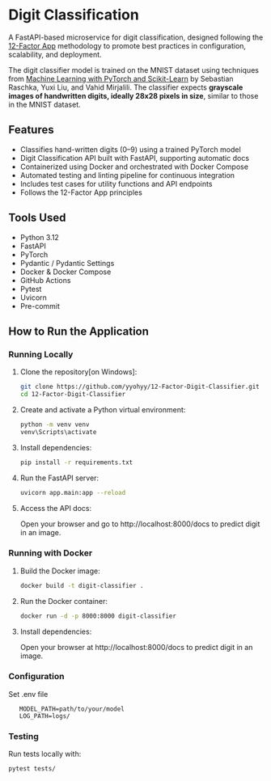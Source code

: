 # Digit Classification 

A FastAPI-based microservice for digit classification, designed following the [12-Factor App](https://12factor.net/) methodology to promote best practices in configuration, scalability, and deployment.

The digit classifier model is trained on the MNIST dataset using techniques from [Machine Learning with PyTorch and Scikit-Learn](https://sebastianraschka.com/blog/2022/ml-pytorch-book.html) by Sebastian Raschka, Yuxi Liu, and Vahid Mirjalili. The classifier expects **grayscale images of handwritten digits, ideally 28x28 pixels in size**, similar to those in the MNIST dataset.

## Features

- Classifies hand-written digits (0–9) using a trained PyTorch model
- Digit Classification API built with FastAPI, supporting automatic docs 
- Containerized using Docker and orchestrated with Docker Compose
- Automated testing and linting pipeline for continuous integration
- Includes test cases for utility functions and API endpoints
- Follows the 12-Factor App principles 

## Tools Used

- Python 3.12
- FastAPI
- PyTorch
- Pydantic / Pydantic Settings
- Docker & Docker Compose
- GitHub Actions
- Pytest
- Uvicorn
- Pre-commit 

## How to Run the Application

### Running Locally

1. Clone the repository[on Windows]:

   ```bash
   git clone https://github.com/yyohyy/12-Factor-Digit-Classifier.git
   cd 12-Factor-Digit-Classifier
   ```
2. Create and activate a Python virtual environment:
    ```bash
    python -m venv venv
    venv\Scripts\activate
    ```
3. Install dependencies:
    ```bash
    pip install -r requirements.txt
    ```
4. Run the FastAPI server:
    ```bash
    uvicorn app.main:app --reload
    ```
5. Access the API docs:
   
   Open your browser and go to http://localhost:8000/docs to predict digit in an image.

### Running with Docker

1. Build the Docker image:
   ```bash
   docker build -t digit-classifier .
   ```
2. Run the Docker container:
    ```bash
    docker run -d -p 8000:8000 digit-classifier
    ```
3. Install dependencies:
   
   Open your browser at http://localhost:8000/docs to predict digit in an image.

### Configuration

Set .env file 

```
   MODEL_PATH=path/to/your/model  
   LOG_PATH=logs/
```

### Testing
Run tests locally with:
```
pytest tests/
```
